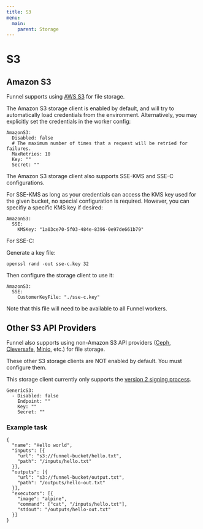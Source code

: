 ```yaml
---
title: S3
menu:
  main:
    parent: Storage
---
```


# S3

## Amazon S3

Funnel supports using [AWS S3](https://aws.amazon.com/s3/) for file storage.

The Amazon S3 storage client is enabled by default, and will try to automatically
load credentials from the environment. Alternatively, you
may explicitly set the credentials in the worker config:

```
AmazonS3:
  Disabled: false
  # The maximum number of times that a request will be retried for failures.
  MaxRetries: 10
  Key: ""
  Secret: ""
```

The Amazon S3 storage client also supports SSE-KMS and SSE-C configurations. 

For SSE-KMS as long as your credentials can access the KMS key used for the 
given bucket, no special configuration is required. However, you can specifiy a 
specific KMS key if desired:

```
AmazonS3:
  SSE:
    KMSKey: "1a03ce70-5f03-484e-8396-0e97de661b79"
```

For SSE-C:

Generate a key file:

```
openssl rand -out sse-c.key 32
```

Then configure the storage client to use it:

```
AmazonS3:
  SSE:
    CustomerKeyFile: "./sse-c.key"
```

Note that this file will need to be available to all Funnel workers. 

## Other S3 API Providers

Funnel also supports using non-Amazon S3 API providers ([Ceph][ceph], 
[Cleversafe][cleversafe], [Minio][minio], etc.) for file storage.

These other S3 storage clients are NOT enabled by default. 
You must configure them. 

This storage client currently only supports the
[version 2 signing process](http://docs.aws.amazon.com/general/latest/gr/signature-version-2.html).

```
GenericS3:
  - Disabled: false
    Endpoint: ""
    Key: ""
    Secret: ""
```

### Example task
```
{
  "name": "Hello world",
  "inputs": [{
    "url": "s3://funnel-bucket/hello.txt",
    "path": "/inputs/hello.txt"
  }],
  "outputs": [{
    "url": "s3://funnel-bucket/output.txt",
    "path": "/outputs/hello-out.txt"
  }],
  "executors": [{
    "image": "alpine",
    "command": ["cat", "/inputs/hello.txt"],
    "stdout": "/outputs/hello-out.txt"
  }]
}
```

[ceph]: http://ceph.com/
[cleversafe]: https://www.ibm.com/cloud/object-storage
[minio]: https://minio.io/
